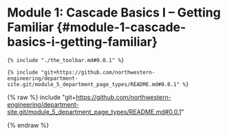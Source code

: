 # Module 1: Cascade Basics I – Getting Familiar {#module-1-cascade-basics-i-getting-familiar}

```
{% include "./the_toolbar.md#0.0.1" %}
```

```
{% include "git+https://github.com/northwestern-engineering/department-site.git/module_5_department_page_types/README.md#0.0.1" %}
```

{% raw %}
include "git+https://github.com/northwestern-engineering/department-site.git/module_5_department_page_types/README.md#0.0.1"

{% endraw %}

